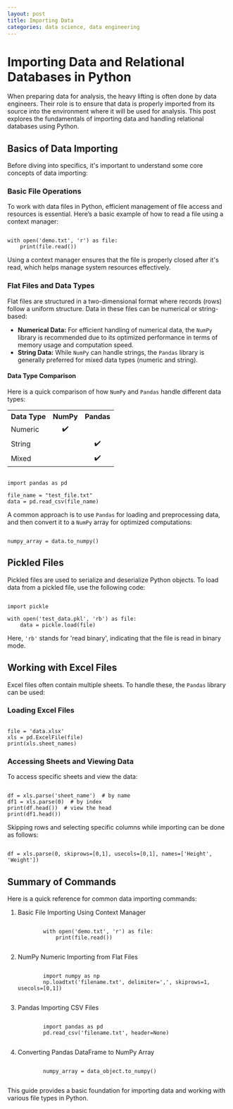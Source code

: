 ```yaml
---
layout: post
title: Importing Data
categories: data science, data engineering
---
```


<h1>Importing Data and Relational Databases in Python</h1>

When preparing data for analysis, the heavy lifting is often done by data engineers. Their role is to ensure that data is properly imported from its source into the environment where it will be used for analysis. This post explores the fundamentals of importing data and handling relational databases using Python.

<h2>Basics of Data Importing</h2>

Before diving into specifics, it's important to understand some core concepts of data importing:

<h3>Basic File Operations</h3>

To work with data files in Python, efficient management of file access and resources is essential. Here’s a basic example of how to read a file using a context manager:

<pre><code>
with open('demo.txt', 'r') as file:
    print(file.read())
</code></pre>

Using a context manager ensures that the file is properly closed after it's read, which helps manage system resources effectively.

<h3>Flat Files and Data Types</h3>

Flat files are structured in a two-dimensional format where records (rows) follow a uniform structure. Data in these files can be numerical or string-based:

- **Numerical Data:** For efficient handling of numerical data, the `NumPy` library is recommended due to its optimized performance in terms of memory usage and computation speed.
- **String Data:** While `NumPy` can handle strings, the `Pandas` library is generally preferred for mixed data types (numeric and string).

<h4>Data Type Comparison</h4>

Here is a quick comparison of how `NumPy` and `Pandas` handle different data types:

<table>
    <tr>
        <th>Data Type</th>
        <th>NumPy</th>
        <th>Pandas</th>
    </tr>
    <tr>
        <td>Numeric</td>
        <td style="text-align: center;">✔️</td>
        <td></td>
    </tr>
    <tr>
        <td>String</td>
        <td></td>
        <td style="text-align: center;">✔️</td>
    </tr>
    <tr>
        <td>Mixed</td>
        <td></td>
        <td style="text-align: center;">✔️</td>
    </tr>
</table>

<pre><code>
import pandas as pd

file_name = "test_file.txt"
data = pd.read_csv(file_name)
</code></pre>

A common approach is to use `Pandas` for loading and preprocessing data, and then convert it to a `NumPy` array for optimized computations:

<pre><code>
numpy_array = data.to_numpy()
</code></pre>

<h2>Pickled Files</h2>

Pickled files are used to serialize and deserialize Python objects. To load data from a pickled file, use the following code:

<pre><code>
import pickle

with open('test_data.pkl', 'rb') as file:
    data = pickle.load(file)
</code></pre>

Here, `'rb'` stands for 'read binary', indicating that the file is read in binary mode.

<h2>Working with Excel Files</h2>

Excel files often contain multiple sheets. To handle these, the `Pandas` library can be used:

<h3>Loading Excel Files</h3>

<pre><code>
file = 'data.xlsx'
xls = pd.ExcelFile(file)
print(xls.sheet_names)
</code></pre>

<h3>Accessing Sheets and Viewing Data</h3>

To access specific sheets and view the data:

<pre><code>
df = xls.parse('sheet_name')  # by name
df1 = xls.parse(0)  # by index
print(df.head())  # view the head
print(df1.head())
</code></pre>

Skipping rows and selecting specific columns while importing can be done as follows:

<pre><code>
df = xls.parse(0, skiprows=[0,1], usecols=[0,1], names=['Height', 'Weight'])
</code></pre>

<h2>Summary of Commands</h2>

Here is a quick reference for common data importing commands:

<ol>
    <li>Basic File Importing Using Context Manager
        <pre><code>
        with open('demo.txt', 'r') as file:
            print(file.read())
        </code></pre>
    </li>
    <li>NumPy Numeric Importing from Flat Files
        <pre><code>
        import numpy as np
        np.loadtxt('filename.txt', delimiter=',', skiprows=1, usecols=[0,1])
        </code></pre>
    </li>
    <li>Pandas Importing CSV Files
        <pre><code>
        import pandas as pd
        pd.read_csv('filename.txt', header=None)
        </code></pre>
    </li>
    <li>Converting Pandas DataFrame to NumPy Array
        <pre><code>
        numpy_array = data_object.to_numpy()
        </code></pre>
    </li>
</ol>

This guide provides a basic foundation for importing data and working with various file types in Python.